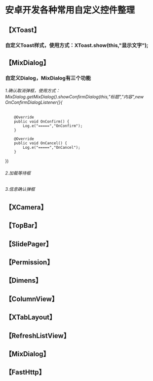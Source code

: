 # 安卓开发各种常用自定义控件整理

【XToast】
--
### 自定义Toast样式，使用方式：XToast.show(this,"显示文字");
【MixDialog】
----
### 自定义Dialog，MixDialog有三个功能
###### 1.确认取消弹框，使用方式：MixDialog.getMixDialog().showConfirmDialog(this,"标题","内容",new OnConfirmDialogListener{}{
		@Override
        public void OnConfirm() {
            Log.e("=====","OnConfirm");
        }

        @Override
        public void OnCancel() {
            Log.e("=====","OnCancel");
        }
})
###### 2.加载等待框
###### 3.信息确认弹框


【XCamera】
-
【TopBar】
-
【SlidePager】
-
【Permission】
-
【Dimens】
-
【ColumnView】
-
【XTabLayout】
-
【RefreshListView】
-
【MixDialog】
-
【FastHttp】
-